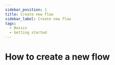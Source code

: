 ```yaml
---
sidebar_position: 1
title: Create new flow
sidebar_label: Create new flow
tags:
  - Basics
  - Getting started
---
```


# How to create a new flow

